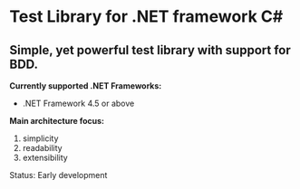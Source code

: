 # Test Library for .NET framework C#
## Simple, yet powerful test library with support for BDD.

**Currently supported .NET Frameworks:**
* .NET Framework 4.5 or above

**Main architecture focus:**
1. simplicity
2. readability
3. extensibility

Status: Early development